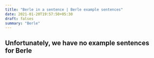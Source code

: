 ```yaml
---
title: "Berle in a sentence | Berle example sentences"
date: 2021-01-20T19:57:50+05:30
draft: falses
summary: "Berle"
---
```

## Unfortunately, we have no example sentences for Berle                 
